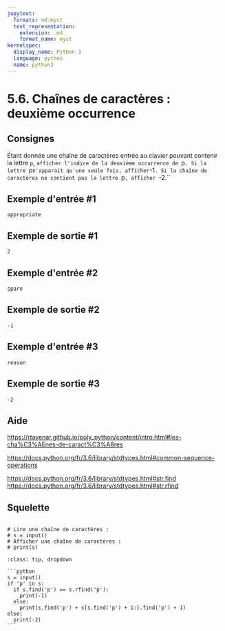 ```yaml
---
jupytext:
  formats: md:myst
  text_representation:
    extension: .md
    format_name: myst
kernelspec:
  display_name: Python 3
  language: python
  name: python3
---
```


# 5.6. Chaînes de caractères : deuxième occurrence

## Consignes

Étant donnée une chaîne de caractères entrée au clavier pouvant contenir la lettre `p`, `afficher l'indice de la deuxième occurrence de `p`. Si la lettre `p` n'apparait qu'une seule fois, afficher `-1`. Si la chaîne de caractères ne contient pas la lettre `p`, afficher `-2.``

## Exemple d'entrée #1

```
appropriate
```

## Exemple de sortie #1

```
2
```

## Exemple d'entrée #2

```
spare
```

## Exemple de sortie #2

```
-1
```

## Exemple d'entrée #3

```
reason
```

## Exemple de sortie #3

```
-2
```

## Aide

https://rtavenar.github.io/poly_python/content/intro.html#les-cha%C3%AEnes-de-caract%C3%A8res

https://docs.python.org/fr/3.6/library/stdtypes.html#common-sequence-operations

https://docs.python.org/fr/3.6/library/stdtypes.html#str.find
https://docs.python.org/fr/3.6/library/stdtypes.html#str.rfind

## Squelette

```{code-cell} ipython3

# Lire une chaîne de caractères :
# s = input()
# Afficher une chaîne de caractères :
# print(s)

```

````{admonition} Cliquez ici pour voir la solution
:class: tip, dropdown

```python
s = input()
if 'p' in s:
  if s.find('p') == s.rfind('p'):
    print(-1)
  else:
    print(s.find('p') + s[s.find('p') + 1:].find('p') + 1)
else:
  print(-2)
```
````
